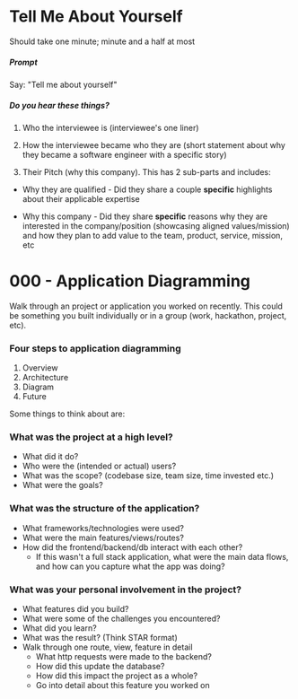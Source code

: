 # Tell Me About Yourself

Should take one minute; minute and a half at most

##### Prompt

Say: "Tell me about yourself"

##### Do you hear these things?

1. Who the interviewee is (interviewee's one liner)

2. How the interviewee became who they are (short statement about why they became a software engineer with a specific story)

3. Their Pitch (why this company). This has 2 sub-parts and includes:

  - Why they are qualified - Did they share a couple
  **specific** highlights about their applicable expertise

  - Why this company - Did they share **specific** reasons
  why they are interested in the company/position
  (showcasing aligned values/mission) and how they plan to
  add value to the team, product, service, mission, etc

# 000 - Application Diagramming

Walk through an project or application you worked on recently. This could be something you built individually or in a group (work, hackathon, project, etc).

### Four steps to application diagramming

1. Overview
2. Architecture
3. Diagram
4. Future

Some things to think about are:

### What was the project at a high level?

* What did it do?
* Who were the (intended or actual) users?
* What was the scope? (codebase size, team size, time invested etc.)
* What were the goals?


### What was the structure of the application?

* What frameworks/technologies were used?
* What were the main features/views/routes?
* How did the frontend/backend/db interact with each other?
  * If this wasn't a full stack application, what were the main data flows, and how can you capture what the app was doing?



### What was your personal involvement in the project?

* What features did you build?
* What were some of the challenges you encountered?
* What did you learn?
* What was the result? (Think STAR format)
* Walk through one route, view, feature in detail
  * What http requests were made to the backend?
  * How did this update the database?
  * How did this impact the project as a whole?
  * Go into detail about this feature you worked on
